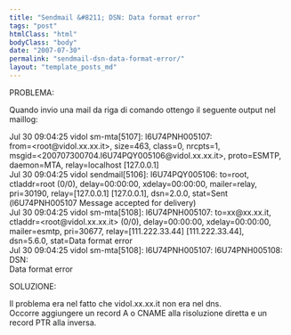 ```yaml
---
title: "Sendmail &#8211; DSN: Data format error"
tags: "post"
htmlClass: "html"
bodyClass: "body"
date: "2007-07-30"
permalink: "sendmail-dsn-data-format-error/"
layout: "template_posts_md"
---
```

<p>PROBLEMA:</p>
<p>Quando invio una mail da riga di comando ottengo il seguente output nel <br />maillog:</p>
<p>Jul 30 09:04:25 vidol sm-mta[5107]: l6U74PNH005107: <br />from=&lt;root@vidol.xx.xx.it&gt;, size=463, class=0, nrcpts=1, <br />msgid=&lt;200707300704.l6U74PQY005106@vidol.xx.xx.it&gt;, proto=ESMTP, <br />daemon=MTA, relay=localhost [127.0.0.1]<br />Jul 30 09:04:25 vidol sendmail[5106]: l6U74PQY005106: to=root, <br />ctladdr=root (0/0), delay=00:00:00, xdelay=00:00:00, mailer=relay, <br />pri=30190, relay=[127.0.0.1] [127.0.0.1], dsn=2.0.0, stat=Sent <br />(l6U74PNH005107 Message accepted for delivery)<br />Jul 30 09:04:25 vidol sm-mta[5108]: l6U74PNH005107: to=xx@xx.xx.it, <br />ctladdr=&lt;root@vidol.xx.xx.it&gt; (0/0), delay=00:00:00, xdelay=00:00:00, <br />mailer=esmtp, pri=30677, relay=[111.222.33.44] [111.222.33.44], <br />dsn=5.6.0, stat=Data format error<br />Jul 30 09:04:25 vidol sm-mta[5108]: l6U74PNH005107: l6U74PNH005108: DSN: <br />Data format error</p>
<p>SOLUZIONE:</p>
<p>Il problema era nel fatto che vidol.xx.xx.it non era nel dns.<br />Occorre aggiungere un record A o CNAME alla risoluzione diretta e un <br />record PTR alla inversa.</p>
